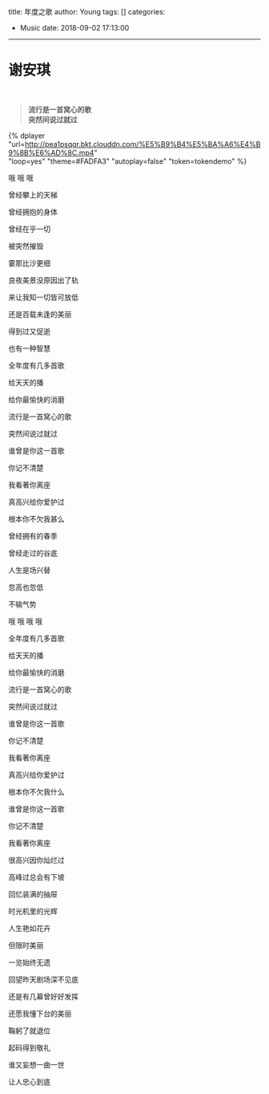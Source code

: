 title: 年度之歌
author: Young
tags: []
categories:
  - Music
date: 2018-09-02 17:13:00
---
谢安琪
=

</br>

> **流行是一首窝心的歌**  
> **突然间说过就过**

{% dplayer 
"url=http://pea1psqqr.bkt.clouddn.com/%E5%B9%B4%E5%BA%A6%E4%B9%8B%E6%AD%8C.mp4"  
"loop=yes" 
"theme=#FADFA3" 
"autoplay=false" 
"token=tokendemo" %}
<!--more-->

哦 哦 哦

曾经攀上的天梯

曾经拥抱的身体

曾经在乎一切

被突然摧毁

霎那比沙更细

良夜美景没原因出了轨

来让我知一切皆可放低

还是百载未逢的美丽

得到过又促逝

也有一种智慧

全年度有几多首歌

给天天的播

给你最愉快的消磨

流行是一首窝心的歌

突然间说过就过

谁曾是你这一首歌

你记不清楚

我看著你离座

真高兴给你爱护过

根本你不欠我甚么

曾经拥有的春季

曾经走过的谷底

人生是场兴替

忽高也忽低

不输气势

哦 哦 哦 哦

全年度有几多首歌

给天天的播

给你最愉快的消磨

流行是一首窝心的歌

突然间说过就过

谁曾是你这一首歌

你记不清楚

我看著你离座

真高兴给你爱护过

根本你不欠我什么

谁曾是你这一首歌

你记不清楚

我看著你离座

很高兴因你灿烂过

高峰过总会有下坡

回忆装满的抽屉

时光机里的光辉

人生艳如花卉

但限时美丽

一览始终无遗

回望昨天剧场深不见底

还是有几幕曾好好发挥

还愿我懂下台的美丽

鞠躬了就退位

起码得到敬礼

谁又妄想一曲一世

让人忠心到底